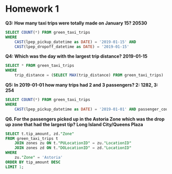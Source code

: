 # Homework 1

**Q3: How many taxi trips were totally made on January 15? 20530**

```sql
SELECT COUNT(*) FROM green_taxi_trips
WHERE
    CAST(lpep_pickup_datetime as DATE) = '2019-01-15' AND
    CAST(lpep_dropoff_datetime as DATE) = '2019-01-15'
```

**Q4: Which was the day with the largest trip distance? 2019-01-15**

```sql
SELECT * FROM green_taxi_trips
WHERE
    trip_distance = (SELECT MAX(trip_distance) FROM green_taxi_trips)
```

**Q5: In 2019-01-01 how many trips had 2 and 3 passengers? 2: 1282, 3: 254**

```sql
SELECT COUNT(*) FROM green_taxi_trips
WHERE
    CAST(lpep_pickup_datetime as DATE) = '2019-01-01' AND passenger_count = 2
```
**Q6. For the passengers picked up in the Astoria Zone which was the drop up zone that had the largest tip?  Long Island City/Queens Plaza**

```sql
SELECT t.tip_amount, zd."Zone"
FROM green_taxi_trips t 
    JOIN zones zu ON t."PULocationID" = zu."LocationID"
    JOIN zones zd ON t."DOLocationID" = zd."LocationID"
WHERE 
    zu."Zone" = 'Astoria'
ORDER BY tip_amount DESC
LIMIT 1;
```